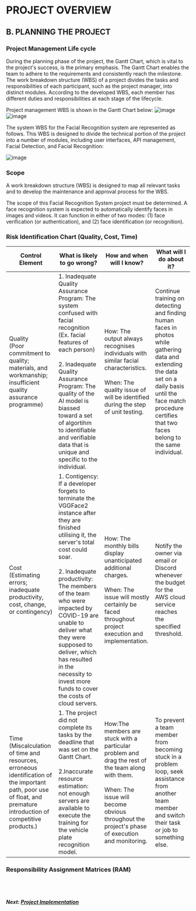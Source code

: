# PROJECT OVERVIEW
## B. PLANNING THE PROJECT

### Project Management Life cycle

During the planning phase of the project, the Gantt Chart, which is vital to the project's success, is the primary emphasis. The Gantt Chart enables the team to adhere to the requirements and consistently reach the milestone. The work breakdown structure (WBS) of a project divides the tasks and responsibilities of each participant, such as the project manager, into distinct modules. According to the developed WBS, each member has different duties and responsibilities at each stage of the lifecycle.

Project management WBS is shown in the Gantt Chart below:
![image](https://user-images.githubusercontent.com/94745847/209503930-20a7a2ad-0ed3-4736-8c73-0a307f20f7b1.png)
![image](https://user-images.githubusercontent.com/94745847/209503968-fc561afa-f2d9-4598-9aed-5b5f652a36d0.png)

The system WBS for the Facial Recognition system are represented as follows. This WBS is designed to divide the technical portion of the project into a number of modules, including user interfaces, API management, Facial Detection, and Facial Recognition:

![image](https://user-images.githubusercontent.com/94745847/209532663-dd9620a4-6afe-4c26-a6f9-3a60397dff79.png)




### Scope
A work breakdown structure (WBS) is designed to map all relevant tasks and to develop the maintenance and approval process for the WBS.

The scope of this Facial Recognition System project must be determined. A face recognition system is expected to automatically identify faces in images and videos. It can function in either of two modes: (1) face verification (or authentication), and (2) face identification (or recognition).

### Risk Identification Chart (Quality, Cost, Time)

| Control Element | What is likely to go wrong? | How and when will I know? | What will I do about it? |
|-----|----|-------|-----|			
|Quality <br>(Poor commitment to quality; materials, and workmanship; insufficient quality assurance programme)|1. Inadequate Quality Assurance Program: The system confused with facial recognition <br> (Ex. facial features of each person) <br><br> 2. Inadequate Quality Assurance Program: The quality of the AI model is biassed toward a set of algortihm to identifiable and verifiable data that is unique and specific to the individual.  |How: The output always recognises individuals with similar facial characteristics. <br> <br> When: The quality issue of will be identified during the step of unit testing.|Continue training on detecting and finding human faces in photos while gathering data and extending the data set on a daily basis until the face match procedure certifies that two faces belong to the same individual.|
|Cost <br> (Estimating errors; inadequate productivity, cost, change, or contingency)|1. Contigency: If a developer forgets to terminate the VGGFace2 instance after they are finished utilising it, the server's total cost could soar. <br><br> 2. Inadequate productivity: The members of the team who were impacted by COVID-19 are unable to deliver what they were supposed to deliver, which has resulted in the necessity to invest more funds to cover the costs of cloud servers. |How: The monthly bills display unanticipated additional charges.<br><br>When: The issue will mostly certainly be faced throughout project execution and implementation.|Notify the owner via email or Discord whenever the budget for the AWS cloud service reaches the specified threshold.
|Time <br> (Miscalculation of time and resources, erroneous identification of the important path, poor use of float, and premature introduction of competitive products.) | 1. The project did not complete its tasks by the deadline that was set on the Gantt Chart. <br><br> 2.Inaccurate resource estimation: not enough servers are available to execute the training for the vehicle plate recognition model.  |How:The members are stuck with a particular problem and drag the rest of the team along with them. <br><br> When: The issue will become obvious throughout the project's phase of execution and monitoring.| To prevent a team member from becoming stuck in a problem loop, seek assistance from another team member and switch their task or job to something else.|


### Responsibility Assignment Matrices (RAM)

<br><br>
##### Next: [Project Implementation](C-PROJECT_IMPLEMENTATION.md)









 
